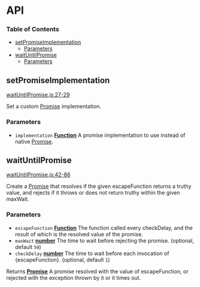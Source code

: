 # API

<!-- Generated by documentation.js. Update this documentation by updating the source code. -->

### Table of Contents

-   [setPromiseImplementation](#setpromiseimplementation)
    -   [Parameters](#parameters)
-   [waitUntilPromise](#waituntilpromise)
    -   [Parameters](#parameters-1)

## setPromiseImplementation

[waitUntilPromise.js:27-29](https://git@github.com/:SimenB/wait-until-promise/blob/bd6a0c308e0a0033ffa51d7ba2034c838dace7cf/waitUntilPromise.js#L27-L29 "Source code on GitHub")

Set a custom [Promise](https://developer.mozilla.org/docs/Web/JavaScript/Reference/Global_Objects/Promise) implementation.

### Parameters

-   `implementation` **[Function](https://developer.mozilla.org/docs/Web/JavaScript/Reference/Statements/function)** A promise implementation to use instead of native [Promise](https://developer.mozilla.org/docs/Web/JavaScript/Reference/Global_Objects/Promise).

## waitUntilPromise

[waitUntilPromise.js:42-86](https://git@github.com/:SimenB/wait-until-promise/blob/bd6a0c308e0a0033ffa51d7ba2034c838dace7cf/waitUntilPromise.js#L42-L86 "Source code on GitHub")

Create a [Promise](https://developer.mozilla.org/docs/Web/JavaScript/Reference/Global_Objects/Promise) that resolves if the given escapeFunction returns a truthy value, and rejects if it throws
or does not return truthy within the given maxWait.

### Parameters

-   `escapeFunction` **[Function](https://developer.mozilla.org/docs/Web/JavaScript/Reference/Statements/function)** The function called every checkDelay, and the result of which is the resolved
    value of the promise.
-   `maxWait` **[number](https://developer.mozilla.org/docs/Web/JavaScript/Reference/Global_Objects/Number)** The time to wait before rejecting the promise. (optional, default `50`)
-   `checkDelay` **[number](https://developer.mozilla.org/docs/Web/JavaScript/Reference/Global_Objects/Number)** The time to wait before each invocation of {escapeFunction}. (optional, default `1`)

Returns **[Promise](https://developer.mozilla.org/docs/Web/JavaScript/Reference/Global_Objects/Promise)** A promise resolved with the value of escapeFunction, or rejected with the exception thrown by it
or it times out.
